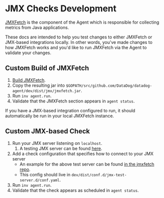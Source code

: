 # JMX Checks Development
[JMXFetch](https://github.com/DataDog/jmxfetch/) is the component of the Agent which is responsible for collecting metrics from Java applications.

These docs are intended to help you test changes to either JMXFetch or JMX-based
integrations locally. In other words, you've made changes to how JMXFetch
works and you'd like to run JMXFetch via the Agent to validate your changes.

## Custom Build of JMXFetch
1. [Build JMXFetch](https://github.com/DataDog/jmxfetch/#building-from-source).
2. Copy the resulting jar into `$GOPATH/src/github.com/DataDog/datadog-agent/dev/dist/jmx/jmxfetch.jar`.
3. Run `inv agent.run`.
4. Validate that the JMXFetch section appears in `agent status`.

If you have a JMX-based integration configured to run, it should automatically
be run in your local JMXFetch instance.

## Custom JMX-based Check
1. Run your JMX server listening on `localhost`.
    1. A testing JMX server can be found
    [here](https://github.com/DataDog/jmxfetch/tree/master/tools/misbehaving-jmx-server).
2. Add a check configuration that specifies how to connect to your JMX server
   - An example for the above test server can be found
   [in the jmxfetch repo](https://github.com/DataDog/jmxfetch/blob/master/tools/misbehaving-jmx-server/misbehaving-jmxfetch-conf.yaml).
   - This config should live in `dev/dist/conf.d/jmx-test-server.d/conf.yaml`.
3. Run `inv agent.run`.
4. Validate that the check appears as scheduled in `agent status`.
